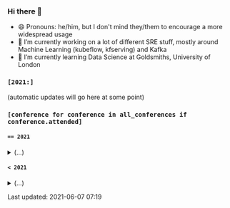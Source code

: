 ### Hi there 👋

<!--
**markgreene74/markgreene74** is a ✨ _special_ ✨ repository because its `README.md` (this file) appears on your GitHub profile.

Here are some ideas to get you started:

- 🔭 I’m currently working on ...
- 🌱 I’m currently learning ...
- 👯 I’m looking to collaborate on ...
- 🤔 I’m looking for help with ...
- 💬 Ask me about ...
- 📫 How to reach me: ...
- 😄 Pronouns: ...
- ⚡ Fun fact: ...
-->

- 😄 Pronouns: he/him, but I don't mind they/them to encourage a more widespread usage
- 🔭 I’m currently working on a lot of different SRE stuff, mostly around Machine Learning (kubeflow, kfserving) and Kafka
- 🌱 I’m currently learning Data Science at Goldsmiths, University of London

### `[2021:]`

(automatic updates will go here at some point)

### `[conference for conference in all_conferences if conference.attended]`

#### `== 2021`
<details><summary>(...)</summary>
<p>
<ul>
    <li><a href="https://gophercon.eu/schedule/">GopherCon Europe - May 26-28, 2021</a></li>
    <li><a href="https://us.pycon.org/2021/">PyCon US 2021 - May 12-18, 2021</a></li>
    <li><a href="https://aws.amazon.com/events/aws-innovate/machine-learning/online/emea/agenda/">AWS Innovate - AI/ML Edition - 24 February, 2021</a></li>
    <li><a href="https://2021.pycascades.com/">PyCascades - February 19-21, 2021</a></li>
</ul>
</p>
</details>

#### `< 2021`
<details><summary>(...)</summary>
<p>
<ul>
    <li><a href="https://pyjamas.live/schedule/">Pyjamas Conf - December 5, 2020</a></li>
    <li><a href="https://global.pydata.org/pages/program">PyData Global - November 11-15, 2020</a></li>
    <li><a href="https://qconlondon.com/recap/london2020">QCon London - March 2-6, 2020</a></li>
    <li><a href="https://devopsdays.org/events/2019-london/program">Devopsdays London - September 26-27, 2019</a></li>
</ul>
</p>
</details>


Last updated: 2021-06-07 07:19
